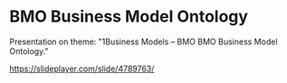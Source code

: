 # BMO Business Model Ontology

Presentation on theme: "1Business Models – BMO BMO Business Model Ontology."

https://slideplayer.com/slide/4789763/
